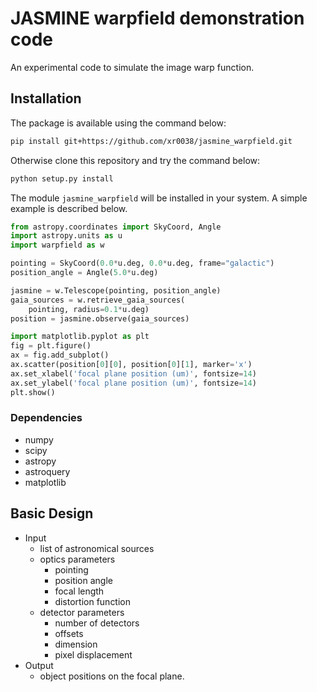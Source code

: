 # JASMINE warpfield demonstration code
An experimental code to simulate the image warp function.


## Installation

The package is available using the command below:

``` bash
pip install git+https://github.com/xr0038/jasmine_warpfield.git
```

Otherwise clone this repository and try the command below:

``` bash
python setup.py install
```

The module `jasmine_warpfield` will be installed in your system. A simple example is described below.

``` python
from astropy.coordinates import SkyCoord, Angle
import astropy.units as u
import warpfield as w

pointing = SkyCoord(0.0*u.deg, 0.0*u.deg, frame="galactic")
position_angle = Angle(5.0*u.deg)

jasmine = w.Telescope(pointing, position_angle)
gaia_sources = w.retrieve_gaia_sources(
    pointing, radius=0.1*u.deg)
position = jasmine.observe(gaia_sources)

import matplotlib.pyplot as plt
fig = plt.figure()
ax = fig.add_subplot()
ax.scatter(position[0][0], position[0][1], marker='x')
ax.set_xlabel('focal plane position (um)', fontsize=14)
ax.set_ylabel('focal plane position (um)', fontsize=14)
plt.show()
```


### Dependencies

- numpy
- scipy
- astropy
- astroquery
- matplotlib


## Basic Design

- Input
    - list of astronomical sources
    - optics parameters
        - pointing
        - position angle
        - focal length
        - distortion function
    - detector parameters
        - number of detectors
        - offsets
        - dimension
        - pixel displacement
- Output
    - object positions on the focal plane.
